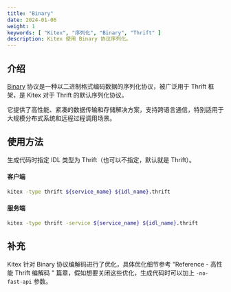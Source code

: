 ```yaml
---
title: "Binary"
date: 2024-01-06
weight: 1
keywords: [ "Kitex", "序列化", "Binary", "Thrift" ]
description: Kitex 使用 Binary 协议序列化。
---
```


## 介绍

[Binary](https://github.com/apache/thrift/blob/master/doc/specs/thrift-binary-protocol.md) 协议是一种以二进制格式编码数据的序列化协议，被广泛用于 Thrift 框架，是 Kitex 对于 Thrift 的默认序列化协议。

它提供了高性能、紧凑的数据传输和存储解决方案，支持跨语言通信，特别适用于大规模分布式系统和远程过程调用场景。

## 使用方法

生成代码时指定 IDL 类型为 Thrift（也可以不指定，默认就是 Thrift）。

#### 客户端

```sh
kitex -type thrift ${service_name} ${idl_name}.thrift
```

#### 服务端

```sh
kitex -type thrift -service ${service_name} ${idl_name}.thrift
```

## 补充

Kitex 针对 Binary 协议编解码进行了优化，具体优化细节参考 “Reference - 高性能 Thrift 编解码 " 篇章，假如想要关闭这些优化，生成代码时可以加上 `-no-fast-api` 参数。
